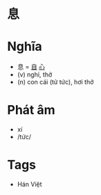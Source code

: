 # 息

# Nghĩa
* 息 = [自](自.md) [心](心.md)
* (v) nghỉ, thở
* (n) con cái (tử tức), hơi thở

# Phát âm
* xí
*  /tức/

# Tags
* Hán Việt

<script>window.HANZI_FIELD='息';</script>
